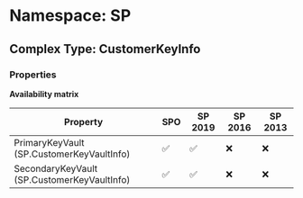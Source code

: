 # Namespace: SP

## Complex Type: CustomerKeyInfo

### Properties

**Availability matrix**

Property | SPO | SP 2019 | SP 2016 | SP 2013
----------|-----|---------|---------|--------
PrimaryKeyVault (SP.CustomerKeyVaultInfo) | ✅ | ✅ | ❌ | ❌
SecondaryKeyVault (SP.CustomerKeyVaultInfo) | ✅ | ✅ | ❌ | ❌
